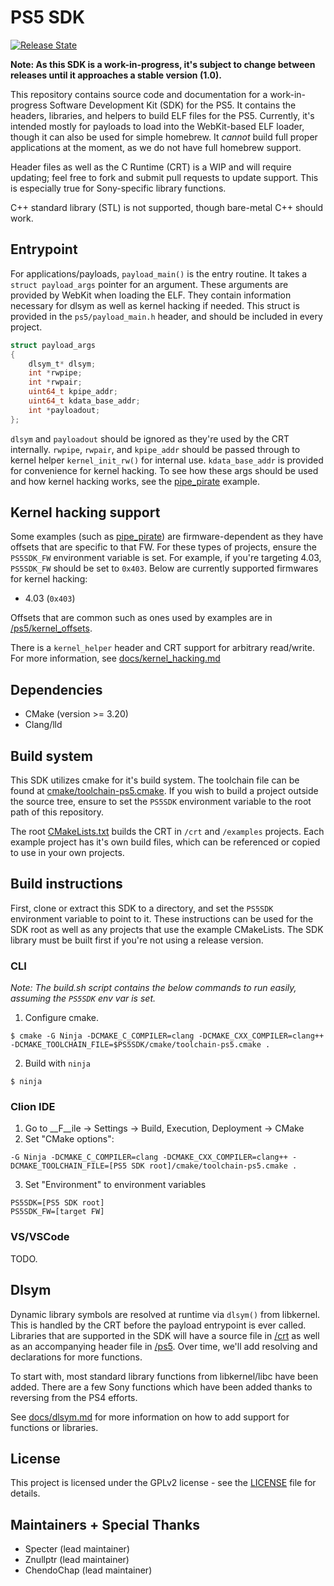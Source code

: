 # PS5 SDK

[![Release State](https://img.shields.io/badge/release%20state-beta-yellow.svg)](https://github.com/PS5Dev/PS5SDK)

**Note: As this SDK is a work-in-progress, it's subject to change between releases until it approaches a stable version (1.0).**

This repository contains source code and documentation for a work-in-progress Software Development Kit (SDK) for the PS5. It contains the headers, libraries, and helpers to build ELF files for the PS5. Currently, it's intended mostly for payloads to load into the WebKit-based ELF loader, though it can also be used for simple homebrew. It *cannot* build full proper applications at the moment, as we do not have full homebrew support.

Header files as well as the C Runtime (CRT) is a WIP and will require updating; feel free to fork and submit pull requests to update support. This is especially true for Sony-specific library functions.

C++ standard library (STL) is not supported, though bare-metal C++ should work.



## Entrypoint

For applications/payloads, `payload_main()` is the entry routine. It takes a `struct payload_args` pointer for an argument. These arguments are provided by WebKit when loading the ELF. They contain information necessary for dlsym as well as kernel hacking if needed. This struct is provided in the `ps5/payload_main.h` header, and should be included in every project.

```c
struct payload_args
{
    dlsym_t* dlsym;
    int *rwpipe;
    int *rwpair;
    uint64_t kpipe_addr;
    uint64_t kdata_base_addr;
    int *payloadout;
};
```

`dlsym` and `payloadout` should be ignored as they're used by the CRT internally. `rwpipe`, `rwpair`, and `kpipe_addr` should be passed through to kernel helper `kernel_init_rw()` for internal use. `kdata_base_addr` is provided for convenience for kernel hacking. To see how these args should be used and how kernel hacking works, see the [pipe_pirate](./examples/pipe_pirate) example.



## Kernel hacking support

Some examples (such as [pipe_pirate](./examples/pipe_pirate)) are firmware-dependent as they have offsets that are specific to that FW. For these types of projects, ensure the `PS5SDK_FW` environment variable is set. For example, if you're targeting 4.03, `PS5SDK_FW` should be set to `0x403`. Below are currently supported firmwares for kernel hacking:

- 4.03 (`0x403`)

Offsets that are common such as ones used by examples are in [/ps5/kernel_offsets](./ps5/kernel_offsets).

There is a `kernel_helper` header and CRT support for arbitrary read/write. For more information, see [docs/kernel_hacking.md](docs/kernel_hacking.md)



## Dependencies

- CMake (version >= 3.20)
- Clang/lld



## Build system

This SDK utilizes cmake for it's build system. The toolchain file can be found at [cmake/toolchain-ps5.cmake](./cmake/toolchain-ps5.cmake). If you wish to build a project outside the source tree, ensure to set the `PS5SDK` environment variable to the root path of this repository.

The root [CMakeLists.txt](./CMakeLists.txt) builds the CRT in `/crt` and `/examples` projects. Each example project has it's own build files, which can be referenced or copied to use in your own projects.



## Build instructions

First, clone or extract this SDK to a directory, and set the `PS5SDK` environment variable to point to it. These instructions can be used for the SDK root as well as any projects that use the example CMakeLists. The SDK library must be built first if you're not using a release version.

### CLI
*Note: The build.sh script contains the below commands to run easily, assuming the `PS5SDK` env var is set.*

1. Configure cmake.
```
$ cmake -G Ninja -DCMAKE_C_COMPILER=clang -DCMAKE_CXX_COMPILER=clang++ -DCMAKE_TOOLCHAIN_FILE=$PS5SDK/cmake/toolchain-ps5.cmake .
```
2. Build with `ninja`
```
$ ninja
```

### Clion IDE
1. Go to __F__ile -> Settings -> Build, Execution, Deployment -> CMake
2. Set "CMake options":
```
-G Ninja -DCMAKE_C_COMPILER=clang -DCMAKE_CXX_COMPILER=clang++ -DCMAKE_TOOLCHAIN_FILE=[PS5 SDK root]/cmake/toolchain-ps5.cmake .
```
3. Set "Environment" to environment variables
```
PS5SDK=[PS5 SDK root]
PS5SDK_FW=[target FW]
```

### VS/VSCode
TODO.



## Dlsym

Dynamic library symbols are resolved at runtime via `dlsym()` from libkernel. This is handled by the CRT before the payload entrypoint is ever called. Libraries that are supported in the SDK will have a source file in [/crt](./crt) as well as an accompanying header file in [/ps5](./ps5). Over time, we'll add resolving and declarations for more functions.

To start with, most standard library functions from libkernel/libc have been added. There are a few Sony functions which have been added thanks to reversing from the PS4 efforts.

See [docs/dlsym.md](./docs/dlsym.md) for more information on how to add support for functions or libraries.



## License

This project is licensed under the GPLv2 license - see the [LICENSE](./LICENSE) file for details.



## Maintainers + Special  Thanks

- Specter (lead maintainer)
- Znullptr (lead maintainer)
- ChendoChap (lead maintainer)